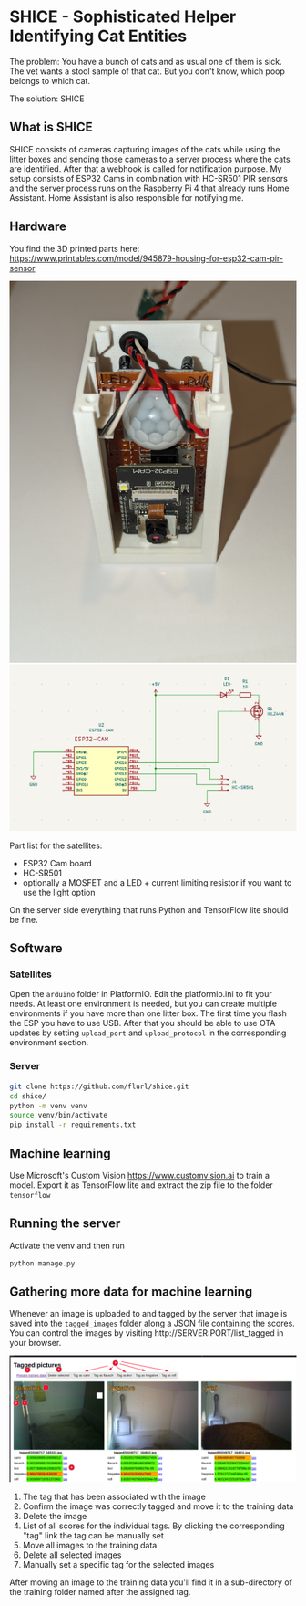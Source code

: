 # SHICE - Sophisticated Helper Identifying Cat Entities

The problem: You have a bunch of cats and as usual one of them is sick. The vet wants a stool sample of that cat. But you don't know, which poop belongs to which cat.

The solution: SHICE

## What is SHICE
SHICE consists of cameras capturing images of the cats while using the litter boxes and sending those cameras to a server process where the cats are identified. After that a webhook is called for notification purpose.
My setup consists of ESP32 Cams in combination with HC-SR501 PIR sensors and the server process runs on the Raspberry Pi 4 that already runs Home Assistant. Home Assistant is also responsible for notifying me.

## Hardware
You find the 3D printed parts here: https://www.printables.com/model/945879-housing-for-esp32-cam-pir-sensor

![SHICE satellite](satellite.jpg "SHICE satellite")
![satellite schematics](schematic.png "satellite schematic")


Part list for the satellites:
- ESP32 Cam board
- HC-SR501
- optionally a MOSFET and a LED + current limiting resistor if you want to use the light option

On the server side everything that runs Python and TensorFlow lite should be fine.

## Software
### Satellites
Open the `arduino` folder in PlatformIO. Edit the platformio.ini to fit your needs. At least one environment is needed, but you can create multiple environments if you have more than one litter box. 
The first time you flash the ESP you have to use USB. After that you should be able to use OTA updates by setting `upload_port` and `upload_protocol` in the corresponding environment section.

### Server
```bash
git clone https://github.com/flurl/shice.git
cd shice/
python -m venv venv
source venv/bin/activate
pip install -r requirements.txt
```

## Machine learning
Use Microsoft's Custom Vision https://www.customvision.ai to train a model. Export it as TensorFlow lite and extract the zip file to the folder `tensorflow`

## Running the server
Activate the venv and then run
```bash
python manage.py
```

## Gathering more data for machine learning
Whenever an image is uploaded to and tagged by the server that image is saved into the `tagged_images` folder along a JSON file containing the scores. You can control the images by visiting http://SERVER:PORT/list_tagged in your browser. 

![SHICE web interface](webinterface.png "SHICE web interface")

1. The tag that has been associated with the image
2. Confirm the image was correctly tagged and move it to the training data
3. Delete the image
4. List of all scores for the individual tags. By clicking the corresponding "tag" link the tag can be manually set
5. Move all images to the training data
6. Delete all selected images
7. Manually set a specific tag for the selected images

After moving an image to the training data you'll find it in a sub-directory of the training folder named after the assigned tag.
